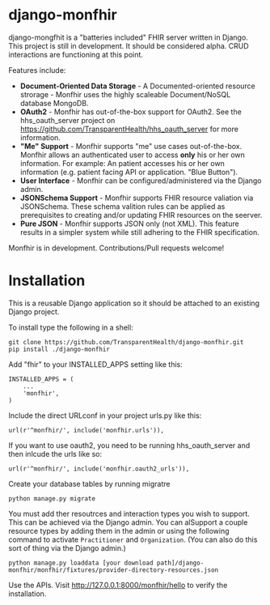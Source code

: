 django-monfhir
==============

django-mongfhit is a "batteries included" FHIR server written in Django. 
This project is still in development. It should be considered alpha. 
CRUD interactions are functioning at this point.

Features include:


* **Document-Oriented Data Storage** - A Documented-oriented resource strorage - Monfhir uses the highly scaleable Document/NoSQL database MongoDB.
* **OAuth2** - Monfhir has out-of-the-box support for OAuth2. See the  hhs_oauth_server project on https://github.com/TransparentHealth/hhs_oauth_server for more information.
* **"Me" Support** - Monfhir supports "me" use cases out-of-the-box.  Monfhir allows an authenticated user to access **only** his or her own information. For example: An patient accesses his or her own information (e.g. patient facing API or application. "Blue Button").
* **User Interface** - Monfhir can be configured/administered via the Django admin.
* **JSONSchema Support** - Monfhir supports FHIR resource valiation via  JSONSchema. These schema valition rules can be applied as prerequisites to creating and/or updating FHIR resources on the seerver.
* **Pure JSON** - Monfhir supports JSON only (not XML). This feature results in a simpler system while still adhering to the FHIR specification.



Monfhir is in development.  Contributions/Pull requests welcome!


Installation
============

This is a reusable Django application so it should be attached to an existing Django project.

To install type the following in a shell:

    git clone https://github.com/TransparentHealth/django-monfhir.git
    pip install ./django-monfhir
    

Add "fhir" to your INSTALLED_APPS setting like this:

    INSTALLED_APPS = (
        ...
        'monfhir',
    )

Include the direct URLconf in your project urls.py like this:

    url(r'^monfhir/', include('monfhir.urls')),


If you want to use oauth2, you need to be running hhs_oauth_server and then inlcude the urls like so:


    url(r'^monfhir/', include('monfhir.oauth2_urls')),

Create your database tables by running migratre


    python manage.py migrate

You must add ther resoutrces and interaction types you wish to support.  This can be achieved via the Django admin.
You can alSupport a couple resource types by adding them in the admin or 
using the following command to activate `Practitioner` and `Organization`. 
(You can also do this sort of thing via the Django admin.)


    python manage.py loaddata [your download path]/django-monfhir/monfhir/fixtures/provider-directory-resources.json

Use the APIs. Visit http://127.0.0.1:8000/monfhir/hello to verify the installation.

